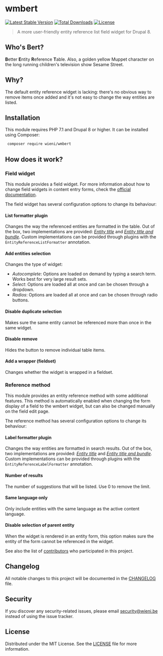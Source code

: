 wmbert
======================

[![Latest Stable Version](https://poser.pugx.org/wieni/wmbert/v/stable)](https://packagist.org/packages/wieni/wmbert)
[![Total Downloads](https://poser.pugx.org/wieni/wmbert/downloads)](https://packagist.org/packages/wieni/wmbert)
[![License](https://poser.pugx.org/wieni/wmbert/license)](https://packagist.org/packages/wieni/wmbert)

> A more user-friendly entity reference list field widget for Drupal 8.

## Who's Bert?
**B**etter **E**ntity **R**eference **T**able. Also, a golden yellow Muppet character on the long running children's television show Sesame Street.

## Why?
The default entity reference widget is lacking: there's no obvious way
to remove items once added and it's not easy to change the way
entities are listed.

## Installation

This module requires PHP 7.1 and Drupal 8 or higher. It can be installed
using Composer:

```bash
 composer require wieni/wmbert
```

## How does it work?
### Field widget
This module provides a field widget. For more information about how to
change field widgets in content entry forms, check the [official
documentation](https://www.drupal.org/docs/user_guide/en/structure-widgets.html).

The field widget has several configuration options to change its
behaviour:

#### List formatter plugin
Changes the way the referenced entities are formatted in the table. Out
of the box, two implementations are provided:
[_Entity title_](src/Plugin/EntityReferenceListFormatter/Title.php) and
[_Entity title and bundle_](src/Plugin/EntityReferenceListFormatter/TitleBundle.php).
Custom implementations can be provided through plugins with the
`EntityReferenceListFormatter` annotation.

#### Add entities selection
Changes the type of widget:
- _Autocomplete_: Options are loaded on demand by typing a search term.
  Works best for very large result sets.
- _Select_: Options are loaded all at once and can be chosen through a
  dropdown.
- _Radios_: Options are loaded all at once and can be chosen through
  radio buttons.

#### Disable duplicate selection
Makes sure the same entity cannot be referenced more than once in the
same widget.

#### Disable remove
Hides the button to remove individual table items.

#### Add a wrapper (fieldset)
Changes whether the widget is wrapped in a fieldset.

### Reference method
This module provides an entity reference method with some additional
features. This method is automatically enabled when changing the form
display of a field to the wmbert widget, but can also be changed
manually on the field edit page.

The reference method has several configuration options to change its
behaviour:

#### Label formatter plugin
Changes the way entities are formatted in search results. Out of the
box, two implementations are provided:
[_Entity title_](src/Plugin/EntityReferenceLabelFormatter/Title.php) and
[_Entity title and bundle_](src/Plugin/EntityReferenceLabelFormatter/TitleBundle.php).
Custom implementations can be provided through plugins with the
`EntityReferenceLabelFormatter` annotation.

#### Number of results
The number of suggestions that will be listed. Use 0 to remove the limit.

#### Same language only
Only include entities with the same language as the active content
language.

#### Disable selection of parent entity
When the widget is rendered in an entity form, this option makes sure
the entity of the form cannot be referenced in the widget.

See also the list of
[contributors](https://github.com/wieni/wmmailable/contributors) who
participated in this project.

## Changelog
All notable changes to this project will be documented in the
[CHANGELOG](CHANGELOG.md) file.

## Security
If you discover any security-related issues, please email
[security@wieni.be](mailto:security@wieni.be) instead of using the issue
tracker.

## License
Distributed under the MIT License. See the [LICENSE](LICENSE.md) file
for more information.
